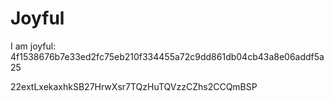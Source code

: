 # Joyful

I am joyful: 4f1538676b7e33ed2fc75eb210f334455a72c9dd861db04cb43a8e06addf5a25


22extLxekaxhkSB27HrwXsr7TQzHuTQVzzCZhs2CCQmBSP